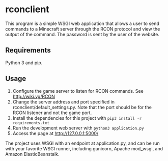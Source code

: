 rconclient
=====

This program is a simple WSGI web application that allows a user to send commands to a Minecraft server through the
RCON protocol and view the output of the command. The password is sent by the user of the website.

Requirements
-----
Python 3 and pip.

Usage
-----

1. Configure the game server to listen for RCON commands. See http://wiki.vg/RCON
2. Change the server address and port specified in rconclient/default_settings.py. Note that the port should be for the
    RCON listener and not the game port.
3. Install the dependencies for this project with `pip3 install -r requirements.txt`
4. Run the development web server with `python3 application.py`
5. Access the page at http://127.0.0.1:5000/

The project uses WSGI with an endpoint at application.py, and can be run with your favorite WSGI runner, including
    gunicorn, Apache mod_wsgi, and Amazon ElasticBeanstalk.
